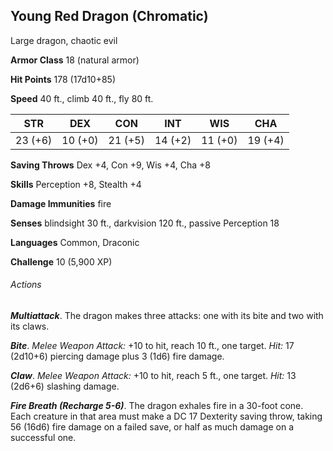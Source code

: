 ## Young Red Dragon (Chromatic)

Large dragon, chaotic evil

**Armor Class** 18 (natural armor)

**Hit Points** 178 (17d10+85)

**Speed** 40 ft., climb 40 ft., fly 80 ft.

| STR     | DEX     | CON     | INT     | WIS     | CHA     |
|---------|---------|---------|---------|---------|---------|
| 23 (+6) | 10 (+0) | 21 (+5) | 14 (+2) | 11 (+0) | 19 (+4) |

**Saving Throws** Dex +4, Con +9, Wis +4, Cha +8

**Skills** Perception +8, Stealth +4

**Damage Immunities** fire

**Senses** blindsight 30 ft., darkvision 120 ft., passive Perception 18

**Languages** Common, Draconic

**Challenge** 10 (5,900 XP)

###### Actions

***Multiattack***. The dragon makes three attacks: one with its bite and two with its claws.

***Bite***. *Melee Weapon Attack:* +10 to hit, reach 10 ft., one target. *Hit:* 17 (2d10+6) piercing damage plus 3 (1d6) fire damage.

***Claw***. *Melee Weapon Attack:* +10 to hit, reach 5 ft., one target. *Hit:* 13 (2d6+6) slashing damage.

***Fire Breath (Recharge 5-6)***. The dragon exhales fire in a 30-foot cone. Each creature in that area must make a DC 17 Dexterity saving throw, taking 56 (16d6) fire damage on a failed save, or half as much damage on a successful one.
